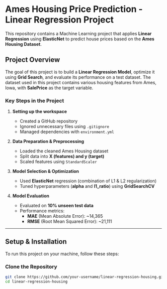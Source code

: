 # Ames Housing Price Prediction - Linear Regression Project

This repository contains a Machine Learning project that applies **Linear Regression** using **ElasticNet** to predict house prices based on the **Ames Housing Dataset**.

## Project Overview
The goal of this project is to build a **Linear Regression Model**, optimize it using **Grid Search**, and evaluate its performance on a test dataset. The dataset used in this project contains various housing features from Ames, Iowa, with **SalePrice** as the target variable.

### **Key Steps in the Project**
1. **Setting up the workspace**  
   - Created a GitHub repository  
   - Ignored unnecessary files using `.gitignore`  
   - Managed dependencies with `environment.yml`  

2. **Data Preparation & Preprocessing**  
   - Loaded the cleaned Ames Housing dataset  
   - Split data into **X (features) and y (target)**  
   - Scaled features using `StandardScaler`  

3. **Model Selection & Optimization**  
   - Used **ElasticNet** regression (combination of L1 & L2 regularization)  
   - Tuned hyperparameters (**alpha** and **l1_ratio**) using **GridSearchCV**  

4. **Model Evaluation**  
   - Evaluated on **10% unseen test data**  
   - Performance metrics:  
     - **MAE** (Mean Absolute Error): ~14,365  
     - **RMSE** (Root Mean Squared Error): ~21,111  

---

## **Setup & Installation**
To run this project on your machine, follow these steps:

### **Clone the Repository**
```bash
git clone https://github.com/your-username/linear-regression-housing.git
cd linear-regression-housing

